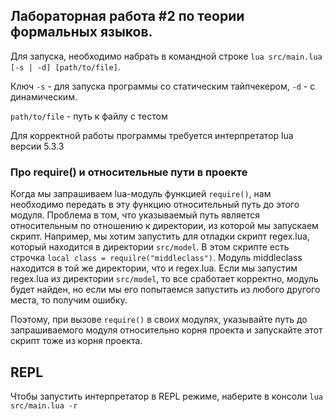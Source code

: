 ## Лабораторная работа #2 по теории формальных языков.

Для запуска, необходимо набрать в командной строке ` lua src/main.lua [-s | -d] [path/to/file] `.

Ключ `-s` - для запуска программы со статическим тайпчекером, `-d` - с динамическим.

`path/to/file` - путь к файлу с тестом

Для корректной работы программы требуется интерпретатор lua версии 5.3.3


### Про require() и относительные пути в проекте
Когда мы запрашиваем lua-модуль функцией `require()`, нам необходимо передать в эту функцию относительный путь до этого модуля. Проблема в том, что указываемый путь является относительным по отношению к директории, из которой мы запускаем скрипт.
Например, мы хотим запустить для отладки скрипт regex.lua, который находится в директории `src/model`. В этом скрипте есть строчка `local class = requilre("middleclass")`. Модуль middleclass находится в той же директории, что и regex.lua. Если мы запустим regex.lua из директории `src/model`, то все сработает корректно, модуль будет найден, но если мы его попытаемся запустить из любого другого места, то получим ошибку.

Поэтому, при вызове `require()` в своих модулях, указывайте путь до запрашиваемого модуля относительно корня проекта и запускайте этот скрипт тоже из корня проекта.

## REPL

Чтобы запустить интерпретатор в REPL режиме, наберите в консоли `lua src/main.lua -r`
